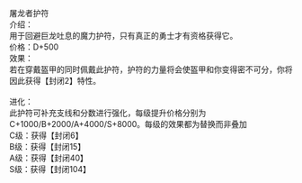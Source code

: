<title>屠龙者护符</title>
<meta name="GENERATOR" content="WinCHM">
<meta http-equiv="Content-Type" content="text/html; charset=gb2312">
<br>屠龙者护符
<br>介绍：
<br>用于回避巨龙吐息的魔力护符，只有真正的勇士才有资格获得它。        
<br>价格：D+500
<br>效果：
<br>若在穿戴盔甲的同时佩戴此护符，护符的力量将会使盔甲和你变得密不可分，你将因此获得【封闭2】特性。
<br>       
<br>进化：
<br>此护符可补充支线和分数进行强化，每级提升价格分别为C+1000/B+2000/A+4000/S+8000。每级的效果都为替换而非叠加
<br>C级：获得【封闭6】
<br>B级：获得【封闭15】
<br>A级：获得【封闭40】
<br>S级：获得【封闭104】